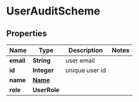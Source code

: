 

# UserAuditScheme


## Properties

| Name | Type | Description | Notes |
|------------ | ------------- | ------------- | -------------|
|**email** | **String** | user email |  |
|**id** | **Integer** | unique user id |  |
|**name** | [**Name**](Name.md) |  |  |
|**role** | **UserRole** |  |  |



